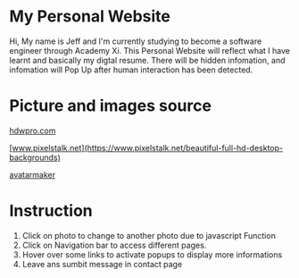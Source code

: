 # My Personal Website
 Hi, My name is Jeff and I'm currently studying to become a software engineer through Academy Xi.
 This Personal Website will reflect what I have learnt and basically my digtal resume.
 There will be hidden infomation, and infomation will Pop Up after human interaction has been detected.

# Picture and images source
[hdwpro.com](https://hdwpro.com/wp-content/uploads/2017/05/3D-Background.jpg)

[www.pixelstalk.net](https://www.pixelstalk.net/beautiful-full-hd-desktop-backgrounds)

[avatarmaker](https://avatarmaker.com/male/#google_vignette)

# Instruction 
 1. Click on photo to change to another photo due to javascript Function
 2. Click on Navigation bar to access different pages.
 3. Hover over some links to activate popups to display more informations
 4. Leave ans sumbit message in contact page